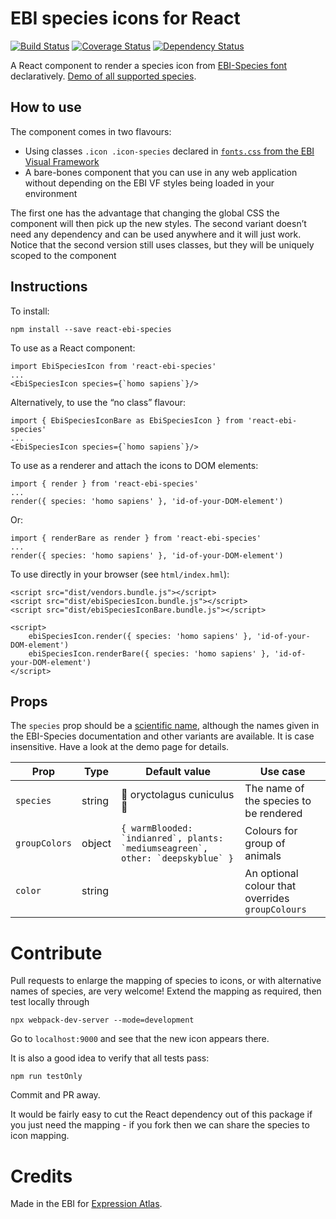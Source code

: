 # EBI species icons for React

[![Build Status](https://travis-ci.org/ebi-gene-expression-group/react-ebi-species.svg?branch=master)](https://travis-ci.org/gxa/react-ebi-species) [![Coverage Status](https://coveralls.io/repos/github/ebi-gene-expression-group/react-ebi-species/badge.svg?branch=master)](https://coveralls.io/github/gxa/react-ebi-species?branch=master) [![Dependency Status](https://gemnasium.com/badges/github.com/ebi-gene-expression-group/react-ebi-species.svg)](https://gemnasium.com/github.com/gxa/react-ebi-species)

A React component to render a species icon from [EBI-Species font](https://www.ebi.ac.uk/style-lab/general/fonts/v1.2/#EBI-Species) declaratively.
[Demo of all supported species](https://ebi-gene-expression-group.github.io/react-ebi-species/html/).

## How to use
The component comes in two flavours:
* Using classes `.icon .icon-species` declared in [`fonts.css` from the EBI Visual Framework](https://www.ebi.ac.uk/style-lab/websites/)
* A bare-bones component that you can use in any web application without depending on the EBI VF styles being loaded in
your environment

The first one has the advantage that changing the global CSS the component will then pick up the new styles. The second
variant doesn’t need any dependency and can be used anywhere and it will just work. Notice that the second version
still uses classes, but they will be uniquely scoped to the component


## Instructions
To install:
```
npm install --save react-ebi-species
```

To use as a React component:
```
import EbiSpeciesIcon from 'react-ebi-species'
...
<EbiSpeciesIcon species={`homo sapiens`}/>
```

Alternatively, to use the “no class” flavour:
```
import { EbiSpeciesIconBare as EbiSpeciesIcon } from 'react-ebi-species'
...
<EbiSpeciesIcon species={`homo sapiens`}/>
```

To use as a renderer and attach the icons to DOM elements:
```
import { render } from 'react-ebi-species'
...
render({ species: 'homo sapiens' }, 'id-of-your-DOM-element')
```

Or:
```
import { renderBare as render } from 'react-ebi-species'
...
render({ species: 'homo sapiens' }, 'id-of-your-DOM-element')
```

To use directly in your browser (see `html/index.hml`):
```
<script src="dist/vendors.bundle.js"></script>
<script src="dist/ebiSpeciesIcon.bundle.js"></script>
<script src="dist/ebiSpeciesIconBare.bundle.js"></script>

<script>
    ebiSpeciesIcon.render({ species: 'homo sapiens' }, 'id-of-your-DOM-element')
    ebiSpeciesIcon.renderBare({ species: 'homo sapiens' }, 'id-of-your-DOM-element')
</script>

```

## Props
The `species` prop should be a [scientific name](http://www.ensembl.org/info/about/species.html), although the names
given in the EBI-Species documentation and other variants are available. It is case insensitive. Have a look at the
demo page for details.

|      Prop     |  Type  |       Default value         |                     Use case                     |
|---------------|--------|-----------------------------|--------------------------------------------------|
| `species`     | string | 🐰 oryctolagus cuniculus 🐰  | The name of the species to be rendered           |
| `groupColors` | object | ```{ warmBlooded: `indianred`, plants: `mediumseagreen`, other: `deepskyblue` }``` | Colours for group of animals |
| `color`       | string |                             | An optional colour that overrides `groupColours` |


# Contribute
Pull requests to enlarge the mapping of species to icons, or with alternative names of species, are very welcome!
Extend the mapping as required, then test locally through
```
npx webpack-dev-server --mode=development
```

Go to `localhost:9000` and see that the new icon appears there.

It is also a good idea to verify that all tests pass:
```
npm run testOnly
```

Commit and PR away.

It would be fairly easy to cut the React dependency out of this package if you just need the mapping - if you fork then
we can share the species to icon mapping.

# Credits
Made in the EBI for [Expression Atlas](https://www.ebi.ac.uk/gxa).
